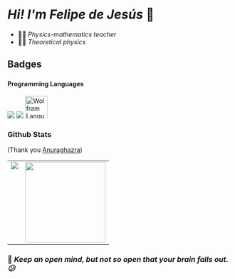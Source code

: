 # *Hi! I'm Felipe de Jesús* 👋

* 👨‍🏫 *Physics-mathematics teacher*
* 👨‍🔬 *Theoretical physics*

## Badges

### <h4>Programming Languages</h4>
<p>
  <img src="https://jupyter.org/assets/homepage/main-logo.svg">
  <img src="https://img.shields.io/badge/Python-14354C?style=for-the-badge&logo=python&logoColor=white">
  <img src="https://www.wolfram.com/language/img/overview/header-logo.png"  width="50" alt= "Wolfram Language">
</p>

### Github Stats
(Thank you <a target="_blank" href="https://github.com/anuraghazra/github-readme-stats">Anuraghazra</a>)

<table>
  <tr>
    <td valign="top"><img src="https://github-readme-stats.vercel.app/api/top-langs/?username=Tlachino-M-FJ&theme=tokyonight&card_width=450em)](https://github.com/Tlachino-M-FJ/Tlachino-M-FJ/github-readme-stats"/></td>
    <td valign="top"><img height="180em" src="https://github-readme-stats.vercel.app/api?username=Tlachino-M-FJ&show_icons=true&hide_border=true&&count_private=true&include_all_commits=true&theme=tokyonight&hide_stars=false" /></td>
  </tr>
</table>

<!--
### Iconos & badgets sociales

<p>Instagram <a href="https://www.instagram.com/felipejtm2021/" target="blank"><img align="center" src="https://raw.githubusercontent.com/rahuldkjain/github-profile-readme-generator/master/src/images/icons/Social/instagram.svg" alt="felipejtm2021" height="30" width="40" /></a>
</p>

<p>
  <a href="https://www.linkedin.com/in/felipe-de-jes%C3%BAs-tlachino-m-87055722a/">
    <img src="https://img.shields.io/badge/LinkedIn-0077B5?style=for-the-badge&logo=linkedin&logoColor=white">
  </a>
  <a href="https://www.facebook.com/felipedejesus.tlachinomacuitl">
    <img src="https://img.shields.io/badge/Facebook-1877F2?style=for-the-badge&logo=facebook&logoColor=white">
  </a>
  <a href="mailto:felipej_tmk@outlook.com">
    <img src="https://img.shields.io/badge/Microsoft_Outlook-0078D4?style=for-the-badge&logo=microsoft-outlook&logoColor=white">
  </a>
</p>
-->


### 🧠 <i> Keep an open mind, but not so open that your brain falls out. 😕

